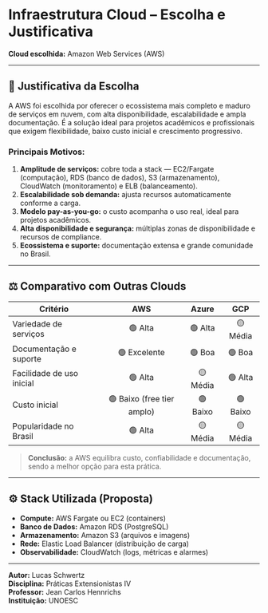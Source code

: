 # Infraestrutura Cloud – Escolha e Justificativa

**Cloud escolhida:** Amazon Web Services (AWS)

---

## 🧠 Justificativa da Escolha

A AWS foi escolhida por oferecer o ecossistema mais completo e maduro de serviços em nuvem, com alta disponibilidade, escalabilidade e ampla documentação. É a solução ideal para projetos acadêmicos e profissionais que exigem flexibilidade, baixo custo inicial e crescimento progressivo.

### Principais Motivos:

1. **Amplitude de serviços:** cobre toda a stack — EC2/Fargate (computação), RDS (banco de dados), S3 (armazenamento), CloudWatch (monitoramento) e ELB (balanceamento).  
2. **Escalabilidade sob demanda:** ajusta recursos automaticamente conforme a carga.  
3. **Modelo pay-as-you-go:** o custo acompanha o uso real, ideal para projetos acadêmicos.  
4. **Alta disponibilidade e segurança:** múltiplas zonas de disponibilidade e recursos de compliance.  
5. **Ecossistema e suporte:** documentação extensa e grande comunidade no Brasil.

---

## ⚖️ Comparativo com Outras Clouds

| Critério                 | **AWS** | **Azure** | **GCP** |
|---------------------------|:-------:|:----------:|:-------:|
| Variedade de serviços     | 🟢 Alta | 🟢 Alta | 🟡 Média |
| Documentação e suporte    | 🟢 Excelente | 🟢 Boa | 🟢 Boa |
| Facilidade de uso inicial | 🟢 Alta | 🟡 Média | 🟢 Alta |
| Custo inicial             | 🟢 Baixo (free tier amplo) | 🟢 Baixo | 🟢 Baixo |
| Popularidade no Brasil    | 🟢 Alta | 🟡 Média | 🟡 Média |

> **Conclusão:** a AWS equilibra custo, confiabilidade e documentação, sendo a melhor opção para esta prática.

---

## ⚙️ Stack Utilizada (Proposta)

- **Compute:** AWS Fargate ou EC2 (containers)  
- **Banco de Dados:** Amazon RDS (PostgreSQL)  
- **Armazenamento:** Amazon S3 (arquivos e imagens)  
- **Rede:** Elastic Load Balancer (distribuição de carga)  
- **Observabilidade:** CloudWatch (logs, métricas e alarmes)

---

**Autor:** Lucas Schwertz  
**Disciplina:** Práticas Extensionistas IV  
**Professor:** Jean Carlos Hennrichs  
**Instituição:** UNOESC
